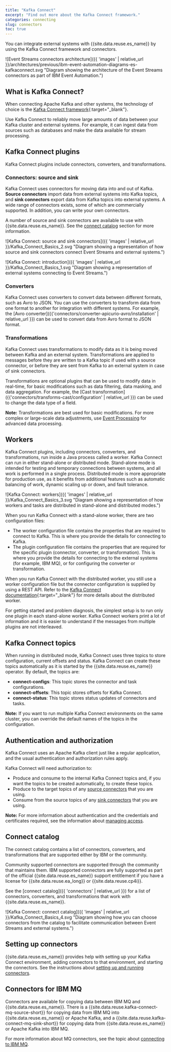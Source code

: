 ```yaml
---
title: "Kafka Connect"
excerpt: "Find out more about the Kafka Connect framework."
categories: connecting
slug: connectors
toc: true
---
```


You can integrate external systems with {{site.data.reuse.es_name}} by using the Kafka Connect framework and connectors.

![Event Streams connectors architecture]({{ 'images' | relative_url }}/architectures/previous/ibm-event-automation-diagrams-es-kafkaconnect.svg "Diagram showing the architecture of the Event Streams connectors as part of IBM Event Automation.")


## What is Kafka Connect?

When connecting Apache Kafka and other systems, the technology of choice is the [Kafka Connect framework](https://kafka.apache.org/28/documentation/#connect){:target="_blank"}.

Use Kafka Connect to reliably move large amounts of data between your Kafka cluster and external systems. For example, it can ingest data from sources such as databases and make the data available for stream processing.
 
## Kafka Connect plugins

Kafka Connect plugins include connectors, converters, and transformations.

### Connectors: source and sink

Kafka Connect uses connectors for moving data into and out of Kafka. **Source connectors** import data from external systems into Kafka topics, and **sink connectors** export data from Kafka topics into external systems. A wide range of connectors exists, some of which are commercially supported. In addition, you can write your own connectors.

A number of source and sink connectors are available to use with {{site.data.reuse.es_name}}. See the [connect catalog](#connect-catalog) section for more information.

![Kafka Connect: source and sink connectors]({{ 'images' | relative_url }}/Kafka_Connect_Basics_2.svg "Diagram showing a representation of how source and sink connectors connect Event Streams and external systems.")

![Kafka Connect: introduction]({{ 'images' | relative_url }}/Kafka_Connect_Basics_1.svg "Diagram showing a representation of external systems connecting to Event Streams.")


### Converters

Kafka Connect uses converters to convert data between different formats, such as Avro to JSON. You can use the converters to transform data from one format to another for integration with different systems. For example, the [Avro converter]({{'connectors/converter-apicurio-avro/installation' | relative_url }}) can be used to convert data from Avro format to JSON format.

### Transformations

Kafka Connect uses transformations to modify data as it is being moved between Kafka and an external system. Transformations are applied to messages before they are written to a Kafka topic if used with a source connector, or before they are sent from Kafka to an external system in case of sink connectors. 

Transformations are optional plugins that can be used to modify data in real-time, for basic modifications such as data filtering, data masking, and data aggregation. For example, the [Cast transformation]({{'connectors/transforms-cast/configuration' | relative_url }}) can be used to change the data type of a field.

**Note:** Transformations are best used for basic modifications. For more complex or large-scale data adjustments, use [Event Processing](https://ibm.github.io/event-automation/ep/) for advanced data processing.

## Workers

Kafka Connect plugins, including connectors, converters, and transformations, run inside a Java process called a worker. Kafka Connect can run in either stand-alone or distributed mode. Stand-alone mode is intended for testing and temporary connections between systems, and all work is performed in a single process. Distributed mode is more appropriate for production use, as it benefits from additional features such as automatic balancing of work, dynamic scaling up or down, and fault tolerance.

![Kafka Connect: workers]({{ 'images' | relative_url }}/Kafka_Connect_Basics_3.svg "Diagram showing a representation of how workers and tasks are distributed in stand-alone and distributed modes.")

When you run Kafka Connect with a stand-alone worker, there are two configuration files:

* The worker configuration file contains the properties that are required to connect to Kafka. This is where you provide the details for connecting to Kafka.
* The plugin configuration file contains the properties that are required for the specific plugin (connector, converter, or transformation). This is where you provide the details for connecting to the external systems (for example, IBM MQ), or for configuring the converter or transformation.

When you run Kafka Connect with the distributed worker, you still use a worker configuration file but the connector configuration is supplied by using a REST API. Refer to the [Kafka Connect documentation](https://kafka.apache.org/documentation/#connect){:target="_blank"} for more details about the distributed worker.

For getting started and problem diagnosis, the simplest setup is to run only one plugin in each stand-alone worker. Kafka Connect workers print a lot of information and it is easier to understand if the messages from multiple plugins are not interleaved.


## Kafka Connect topics

When running in distributed mode, Kafka Connect uses three topics to store configuration, current offsets and status. Kafka Connect can create these topics automatically as it is started by the {{site.data.reuse.es_name}} operator. By default, the topics are:

- **connect-configs**: This topic stores the connector and task configurations.
- **connect-offsets**: This topic stores offsets for Kafka Connect.
- **connect-status**: This topic stores status updates of connectors and tasks.

**Note:** If you want to run multiple Kafka Connect environments on the same cluster, you can override the default names of the topics in the configuration.

## Authentication and authorization

Kafka Connect uses an Apache Kafka client just like a regular application, and the usual authentication and authorization rules apply.

Kafka Connect will need authorization to:

* Produce and consume to the internal Kafka Connect topics and, if you want the topics to be created automatically, to create these topics.
* Produce to the target topics of any [source connectors](#source-and-sink-connectors) that you are using.
* Consume from the source topics of any [sink connectors](#source-and-sink-connectors) that you are using.

**Note:** For more information about authentication and the credentials and certificates required, see the information about [managing access](../../security/managing-access/).

## Connect catalog

The connect catalog contains a list of connectors, converters, and transformations that are supported either by IBM or the community.

Community supported connectors are supported through the community that maintains them. IBM supported connectors are fully supported as part of the official {{site.data.reuse.es_name}} support entitlement if you have a license for {{site.data.reuse.ea_long}} or {{site.data.reuse.cp4i}}.

See the [connect catalog]({{ 'connectors' | relative_url }}) for a list of connectors, converters, and transformations that work with {{site.data.reuse.es_name}}.

![Kafka Connect: connect catalog]({{ 'images' | relative_url }}/Kafka_Connect_Basics_4.svg "Diagram showing how you can choose connectors from the catalog to facilitate communication between Event Streams and external systems.")

## Setting up connectors

{{site.data.reuse.es_name}} provides help with setting up your Kafka Connect environment, adding connectors to that environment, and starting the connectors. See the instructions about [setting up and running connectors](../setting-up-connectors/).

## Connectors for IBM MQ

Connectors are available for copying data between IBM MQ and {{site.data.reuse.es_name}}. There is a {{site.data.reuse.kafka-connect-mq-source-short}} for copying data from IBM MQ into {{site.data.reuse.es_name}} or Apache Kafka, and a {{site.data.reuse.kafka-connect-mq-sink-short}} for copying data from {{site.data.reuse.es_name}} or Apache Kafka into IBM MQ.

For more information about MQ connectors, see the topic about [connecting to IBM MQ](../mq/).
